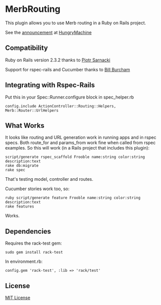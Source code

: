 # MerbRouting #

This plugin allows you to use Merb routing in a Ruby on Rails project.

See the [announcement](http://blog.hungrymachine.com/2008/12/29/merb-routing-in-rails/) at [HungryMachine](http://blog.hungrymachine.com/)

## Compatibility ##

Ruby on Rails version 2.3.2 thanks to [Piotr Sarnacki](http://drogomir.com/blog)

Support for rspec-rails and Cucumber thanks to [Bill Burcham](http://blog.thoughtpropulsion.com)

## Integrating with Rspec-Rails ##

Put this in your Spec::Runner.configure block in spec_helper.rb

    config.include ActionController::Routing::Helpers, Merb::Router::UrlHelpers
   
## What Works ##

It looks like routing and URL generation work in running apps and in rspec specs. Both route\_for and params\_from work fine when called from rspec examples. So this will work (in a Rails project that includes this plugin):

    script/generate rspec_scaffold Frooble name:string color:string description:text
    rake db:migrate
    rake spec
    
That's testing model, controller and routes.

Cucumber stories work too, so:

    ruby script/generate feature Frooble name:string color:string description:text
    rake features
    
Works.

## Dependencies ##

Requires the rack-test gem:

    sudo gem install rack-test

In environment.rb:

    config.gem 'rack-test', :lib => 'rack/test'

## License ##
[MIT License](MIT-LICENSE)